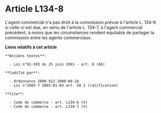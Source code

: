 # Article L134-8

L'agent commercial n'a pas droit à la commission prévue à l'article L. 134-6 si celle-ci est due, en vertu de l'article L.
134-7, à l'agent commercial précédent, à moins que les circonstances rendent équitable de partager la commission entre les
agents commerciaux.

**Liens relatifs à cet article**

	**Anciens textes**:

	  - Loi n°91-593 du 25 juin 1991 - art. 8 (Ab)

	**Codifié par**:

	  - Ordonnance 2000-912 2000-09-18
	  - Loi n°2003-7 2003-01-03 art. 50 I (ratification)

	**Cite**:

	  - Code de commerce - art. L134-6 (V)
	  - Code de commerce - art. L134-7 (V)
